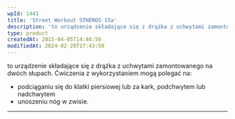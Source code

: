 ```yaml
---
wpId: 1441
title: 'Street Workout STHENOS 15a'
description: 'to urządzenie składające się z drążka z uchwytami zamontowanego na dwóch słupach. Ćwiczenia z wykorzystaniem mogą polegać na: podciąganiu się do klatki piersiowej lub za kark, podchwytem lub nadchwytem unoszeniu nóg w zwisie.'
type: product
createdAt: 2015-04-05T14:46:56
modifiedAt: 2024-02-29T17:43:50
---
```



to urządzenie składające się z drążka z uchwytami zamontowanego na dwóch słupach. Ćwiczenia z wykorzystaniem mogą polegać na:

*   podciąganiu się do klatki piersiowej lub za kark, podchwytem lub nadchwytem
*   unoszeniu nóg w zwisie.

* * *